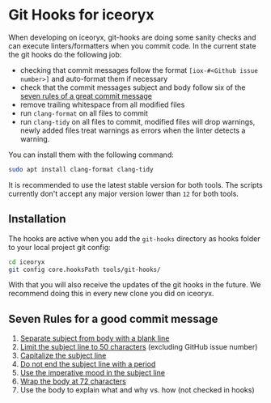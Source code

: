 # Git Hooks for iceoryx

When developing on iceoryx, git-hooks are doing some sanity checks and can execute linters/formatters when you commit code.
In the current state the git hooks do the following job:

- checking that commit messages follow the format `[iox-#<Github issue number>]` and auto-format them if necessary
- check that the commit messages subject and body follow six of the [seven rules of a great commit message](https://chris.beams.io/posts/git-commit/)
- remove trailing whitespace from all modified files
- run `clang-format` on all files to commit
- run `clang-tidy` on all files to commit, modified files will drop warnings,
newly added files treat warnings as errors when the linter detects a warning.

You can install them with the following command:

```bash
sudo apt install clang-format clang-tidy
```

It is recommended to use the latest stable version for both tools.
The scripts currently don't accept any major version lower than `12` for both tools.

## Installation

The hooks are active when you add the `git-hooks` directory as hooks folder to your local project git config:

```bash
cd iceoryx
git config core.hooksPath tools/git-hooks/
```

With that you will also receive the updates of the git hooks in the future.
We recommend doing this in every new clone you did on iceoryx.

## Seven Rules for a good commit message

1. [Separate subject from body with a blank line](https://chris.beams.io/posts/git-commit/#separate)
2. [Limit the subject line to 50 characters](https://chris.beams.io/posts/git-commit/#limit-50) (excluding GitHub issue number)
3. [Capitalize the subject line](https://chris.beams.io/posts/git-commit/#capitalize)
4. [Do not end the subject line with a period](https://chris.beams.io/posts/git-commit/#end)
5. [Use the imperative mood in the subject line](https://chris.beams.io/posts/git-commit/#imperative)
6. [Wrap the body at 72 characters](https://chris.beams.io/posts/git-commit/#wrap-72)
7. Use the body to explain what and why vs. how (not checked in hooks)
